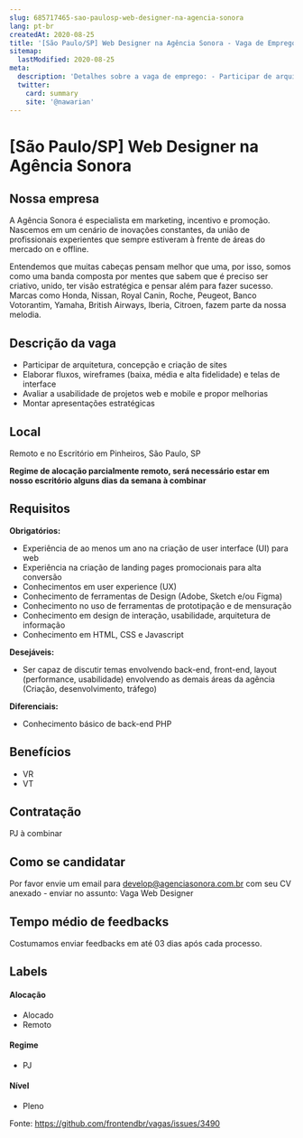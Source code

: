 ```yaml
---
slug: 685717465-sao-paulosp-web-designer-na-agencia-sonora
lang: pt-br
createdAt: 2020-08-25
title: '[São Paulo/SP] Web Designer na Agência Sonora - Vaga de Emprego'
sitemap:
  lastModified: 2020-08-25
meta:
  description: 'Detalhes sobre a vaga de emprego: - Participar de arquitetura, concepção e criação de sites - Elaborar fluxos, wireframes (baixa, média e alta fidelidade) e telas de interface - Avaliar a usabilidade de projetos web e mobile e propor melhorias - Montar apresentações estratégicas'
  twitter:
    card: summary
    site: '@nawarian'
---
```


# [São Paulo/SP] Web Designer na Agência Sonora

## Nossa empresa

A Agência Sonora é especialista em marketing, incentivo e promoção. Nascemos em um cenário de inovações constantes, da união de profissionais experientes que sempre estiveram à frente de áreas do mercado on e offline.

Entendemos que muitas cabeças pensam melhor que uma, por isso, somos como uma banda composta por mentes que sabem que é preciso ser criativo, unido, ter visão estratégica e pensar além para fazer sucesso. Marcas como Honda, Nissan, Royal Canin, Roche, Peugeot, Banco Votorantim, Yamaha, British Airways, Iberia, Citroen, fazem parte da nossa melodia.

## Descrição da vaga

- Participar de arquitetura, concepção e criação de sites
- Elaborar fluxos, wireframes (baixa, média e alta fidelidade) e telas de interface
- Avaliar a usabilidade de projetos web e mobile e propor melhorias
- Montar apresentações estratégicas

## Local

Remoto e no Escritório em Pinheiros, São Paulo, SP

**Regime de alocação parcialmente remoto, será necessário estar em nosso escritório alguns dias da semana à combinar**

## Requisitos

**Obrigatórios:**
- Experiência de ao menos um ano na criação de user interface (UI) para web
- Experiência na criação de landing pages promocionais para alta conversão
- Conhecimentos  em user experience (UX)
- Conhecimento de ferramentas de Design (Adobe, Sketch e/ou Figma)
- Conhecimento no uso de ferramentas de prototipação e de mensuração
- Conhecimento em design de interação, usabilidade, arquitetura de informação
- Conhecimento em HTML, CSS e Javascript

**Desejáveis:**
- Ser capaz de discutir temas envolvendo back-end, front-end, layout (performance, usabilidade) envolvendo as demais áreas da agência (Criação, desenvolvimento, tráfego)

**Diferenciais:**
- Conhecimento básico de back-end PHP

## Benefícios

- VR
- VT

## Contratação

PJ à combinar

## Como se candidatar

Por favor envie um email para develop@agenciasonora.com.br com seu CV anexado - enviar no assunto: Vaga Web Designer

## Tempo médio de feedbacks

Costumamos enviar feedbacks em até 03 dias após cada processo.

## Labels

#### Alocação
- Alocado
- Remoto 

#### Regime
- PJ

#### Nível
- Pleno




Fonte: https://github.com/frontendbr/vagas/issues/3490